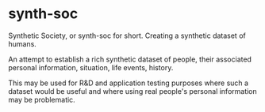 # synth-soc
Synthetic Society, or synth-soc for short. Creating a synthetic dataset of humans.

An attempt to establish a rich synthetic dataset of people, their associated personal information, situation, life events, history.

This may be used for R&D and application testing purposes where such a dataset would be useful and where using real people's personal information may be problematic.
